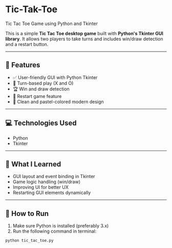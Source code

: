 # Tic-Tak-Toe
Tic Tac Toe Game using Python and Tkinter

This is a simple **Tic Tac Toe desktop game** built with **Python's Tkinter GUI library**. It allows two players to take turns and includes win/draw detection and a restart button.

---

## 🚀 Features

- ✅ User-friendly GUI with Python Tkinter
- 🎯 Turn-based play (X and O)
- 🏆 Win and draw detection
- 🔁 Restart game feature
- 🎨 Clean and pastel-colored modern design

---

## 💻 Technologies Used

- Python
- Tkinter

---


## 🧠 What I Learned

- GUI layout and event binding in Tkinter  
- Game logic handling (win/draw)  
- Improving UI for better UX  
- Restarting GUI elements dynamically

---

## 🔧 How to Run

1. Make sure Python is installed (preferably 3.x)
2. Run the following command in terminal:
```bash
python tic_tac_toe.py
